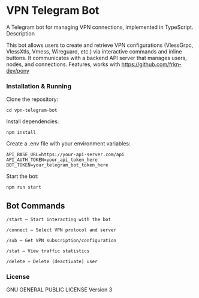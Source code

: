 # VPN Telegram Bot

A Telegram bot for managing VPN connections, implemented in TypeScript.
Description

This bot allows users to create and retrieve VPN configurations (VlessGrpc, VlessXtls, Vmess, Wireguard, etc.) via interactive commands and inline buttons. It communicates with a backend API server that manages users, nodes, and connections.
Features, works with https://github.com/frkn-dev/pony

### Installation & Running

Clone the repository:

```git clone https://github.com/yourusername/vpn-telegram-bot.git
cd vpn-telegram-bot
```

Install dependencies:

`npm install`

Create a .env file with your environment variables:

```
API_BASE_URL=https://your-api-server.com/api
API_AUTH_TOKEN=your_api_token_here
BOT_TOKEN=your_telegram_bot_token_here

```

Start the bot:

    npm run start

## Bot Commands

    /start — Start interacting with the bot

    /connect — Select VPN protocol and server

    /sub — Get VPN subscription/configuration

    /stat — View traffic statistics

    /delete — Delete (deactivate) user

### License

GNU GENERAL PUBLIC LICENSE Version 3
